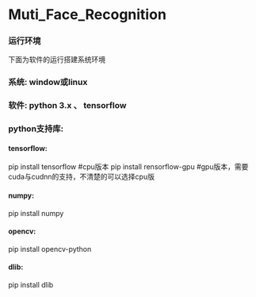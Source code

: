 # Muti_Face_Recognition

### 运行环境
下面为软件的运行搭建系统环境

### 系统: window或linux
### 软件: python 3.x 、 tensorflow

### python支持库:
#### tensorflow:
pip install tensorflow      #cpu版本
pip install rensorflow-gpu  #gpu版本，需要cuda与cudnn的支持，不清楚的可以选择cpu版
#### numpy:
pip install numpy
#### opencv:
pip install opencv-python
#### dlib:
pip install dlib
